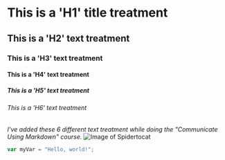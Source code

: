 # This is a 'H1' title treatment
## This is a 'H2' text treatment
### This is a 'H3' text treatment
#### This is a 'H4' text treatment
##### This is a 'H5' text treatment
###### This is a 'H6' text treatment

*I've added these 6 different text treatment while doing the "Communicate Using Markdown" course.*
![Image of Spidertocat](https://octodex.github.com/images/spidertocat.png)

``` javascript
var myVar = "Hello, world!";
```
